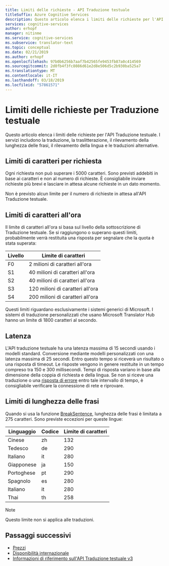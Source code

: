 ```yaml
---
title: Limiti delle richieste - API Traduzione testuale
titleSuffix: Azure Cognitive Services
description: Questo articolo elenca i limiti delle richieste per l'API Traduzione testuale. Sono previsti addebiti in base al numero di caratteri, non alla frequenza delle richieste, con un limite di 5000 caratteri per ogni richiesta. I limiti di caratteri sono basati sulla sottoscrizione, con il livello F0 limitato a due milioni di caratteri all'ora.
services: cognitive-services
author: erhopf
manager: nitinme
ms.service: cognitive-services
ms.subservice: translator-text
ms.topic: conceptual
ms.date: 02/21/2019
ms.author: erhopf
ms.openlocfilehash: 97b0b6256b7aaf7b42565fe9453fb87a0c414569
ms.sourcegitcommit: 2d0fb4f3fc8086d61e2d8e506d5c2b930ba525a7
ms.translationtype: MT
ms.contentlocale: it-IT
ms.lasthandoff: 03/18/2019
ms.locfileid: "57861571"
---
```

# <a name="request-limits-for-translator-text"></a>Limiti delle richieste per Traduzione testuale

Questo articolo elenca i limiti delle richieste per l'API Traduzione testuale. I servizi includono la traduzione, la traslitterazione, il rilevamento della lunghezza delle frasi, il rilevamento della lingua e le traduzioni alternative.

## <a name="character-limits-per-request"></a>Limiti di caratteri per richiesta

Ogni richiesta non può superare i 5000 caratteri. Sono previsti addebiti in base ai caratteri e non al numero di richieste. È consigliabile inviare richieste più brevi e lasciare in attesa alcune richieste in un dato momento.

Non è previsto alcun limite per il numero di richieste in attesa all'API Traduzione testuale.

## <a name="character-limits-per-hour"></a>Limiti di caratteri all'ora

Il limite di caratteri all'ora si basa sul livello della sottoscrizione di Traduzione testuale. Se si raggiungono o superano questi limiti, probabilmente verrà restituita una risposta per segnalare che la quota è stata superata:

| Livello | Limite di caratteri |
|------|-----------------|
| F0 | 2 milioni di caratteri all'ora |
| S1 | 40 milioni di caratteri all'ora |
| S2 | 40 milioni di caratteri all'ora |
| S3 | 120 milioni di caratteri all'ora |
| S4 | 200 milioni di caratteri all'ora |

Questi limiti riguardano esclusivamente i sistemi generici di Microsoft. I sistemi di traduzione personalizzati che usano Microsoft Translator Hub hanno un limite di 1800 caratteri al secondo.

## <a name="latency"></a>Latenza

L'API traduzione testuale ha una latenza massima di 15 secondi usando i modelli standard. Conversione mediante modelli personalizzati con una latenza massima di 25 secondi. Entro questo tempo si riceverà un risultato o una risposta di timeout. Le risposte vengono in genere restituite in un tempo compreso tra 150 e 300 millisecondi. Tempi di risposta variano in base alla dimensione della coppia di richiesta e della lingua. Se non si riceve una traduzione o una [risposta di errore](https://docs.microsoft.com/azure/cognitive-services/translator/reference/v3-0-reference#errors) entro tale intervallo di tempo, è consigliabile verificare la connessione di rete e riprovare.

## <a name="sentence-length-limits"></a>Limiti di lunghezza delle frasi

Quando si usa la funzione [BreakSentence](https://docs.microsoft.com/azure/cognitive-services/translator/reference/v3-0-break-sentence), lunghezza delle frasi è limitata a 275 caratteri. Sono previste eccezioni per queste lingue:

| Linguaggio | Codice | Limite di caratteri |
|----------|------|-----------------|
| Cinese | zh | 132 |
| Tedesco | de | 290 |
| Italiano | it | 280 |
| Giapponese | ja | 150 |
| Portoghese | pt | 290 |
| Spagnolo | es | 280 |
| Italiano | it | 280 |
| Thai | th | 258 |

> [!NOTE]
> Questo limite non si applica alle traduzioni.

## <a name="next-steps"></a>Passaggi successivi

* [Prezzi](https://azure.microsoft.com/pricing/details/cognitive-services/translator-text-api/)
* [Disponibilità internazionale](https://azure.microsoft.com/global-infrastructure/services/?products=cognitive-services)
* [Informazioni di riferimento sull'API Traduzione testuale v3](https://docs.microsoft.com/azure/cognitive-services/translator/reference/v3-0-reference)
